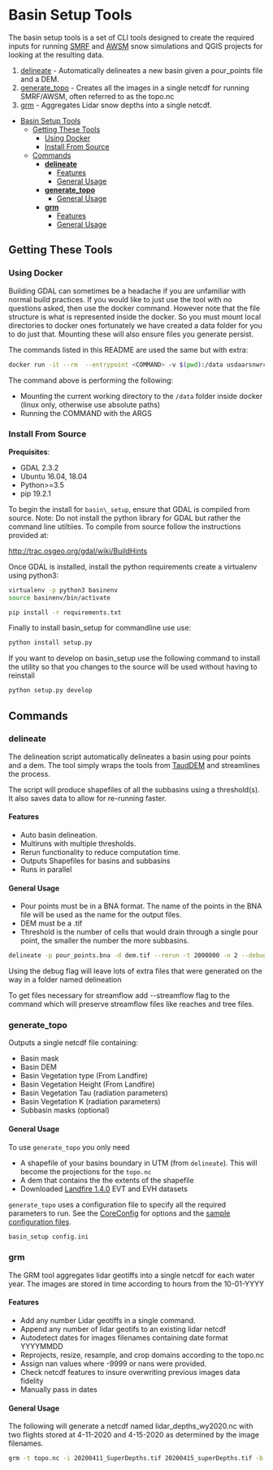 # Basin Setup Tools

The basin setup tools is a set of CLI tools designed to create the required
inputs for running [SMRF](https://smrf.readthedocs.io/en/develop/) and
[AWSM](https://github.com/USDA-ARS-NWRC/AWSM) snow simulations and QGIS projects
for looking at the resulting data.

1. [delineate](#delineate) - Automatically delineates a new basin given a pour_points file and a DEM.
2. [generate_topo](#generate\_topo) - Creates all the images in a single netcdf for running SMRF/AWSM, often referred to as the topo.nc
3. [grm](#grm) - Aggregates Lidar snow depths into a single netcdf.

- [Basin Setup Tools](#basin-setup-tools)
  - [Getting These Tools](#getting-these-tools)
    - [Using Docker](#using-docker)
    - [Install From Source](#install-from-source)
  - [Commands](#commands)
    - [**delineate**](#delineate)
      - [Features](#features)
      - [General Usage](#general-usage)
    - [**generate\_topo**](#generate_topo)
      - [General Usage](#general-usage-1)
    - [**grm**](#grm)
      - [Features](#features-1)
      - [General Usage](#general-usage-2)

## Getting These Tools

### Using Docker

Building GDAL can sometimes be a headache if you are unfamiliar with
normal build practices. If you would like to just use the tool with no
questions asked, then use the docker command. However note that the file
structure is what is represented inside the docker. So you must mount
local directories to docker ones fortunately we have created a data
folder for you to do just that. Mounting these will also ensure files
you generate persist.

The commands listed in this README are used the same but with
extra:

``` bash
docker run -it --rm  --entrypoint <COMMAND> -v $(pwd):/data usdaarsnwrc/basin_setup <ARGS>
```

The command above is performing the following:

- Mounting the current working directory to the ```/data``` folder
 inside docker (linux only, otherwise use absolute paths)
- Running the COMMAND with the ARGS

### Install From Source

**Prequisites**:

- GDAL 2.3.2
- Ubuntu 16.04, 18.04
- Python\>=3.5
- pip 19.2.1

To begin the install for ``basin\_setup``, ensure that GDAL is compiled from
source. Note: Do not install the python library for GDAL but rather the
command line utiltiies. To compile from source follow the instructions
provided at:

<http://trac.osgeo.org/gdal/wiki/BuildHints>

Once GDAL is installed, install the python requirements create a virtualenv
using python3:

```bash
virtualenv -p python3 basinenv
source basinenv/bin/activate
```

``` bash
pip install -r requirements.txt
```

Finally to install basin\_setup for commandline use use:

``` bash
python install setup.py
```

If you want to develop on basin\_setup use the following command to
install the utility so that you changes to the source will be used
without having to reinstall

``` bash
python setup.py develop
```

## Commands

### **delineate**

The delineation script automatically delineates a basin using pour points and a dem. The tool simply wraps the tools from [TaudDEM](http://hydrology.usu.edu/taudem/taudem5/index.html) and streamlines the process.

The script will produce shapefiles of all the subbasins using a threshold(s). It also saves data to allow for re-running faster.

#### Features

- Auto basin delineation.
- Multiruns with multiple thresholds.
- Rerun functionality to reduce computation time.
- Outputs Shapefiles for basins and subbasins
- Runs in parallel

#### General Usage

- Pour points must be in a BNA format. The name of the points in the BNA file
  will be used as the name for the output files.
- DEM must be a .tif
- Threshold is the number of cells that would drain through a single pour point, the smaller the number the more subbasins.

``` bash
delineate -p pour_points.bna -d dem.tif --rerun -t 2000000 -n 2 --debug
```

Using the debug flag will leave lots of extra files that were generated on the
way in a folder named delineation

To get files necessary for streamflow add --streamflow flag to the command which will
preserve streamflow files like reaches and tree files.

### **generate\_topo**

Outputs a single netcdf file containing:

- Basin mask
- Basin DEM
- Basin Vegetation type (From Landfire)
- Basin Vegetation Height (From Landfire)
- Basin Vegetation Tau (radiation parameters)
- Basin Vegetation K (radiation parameters)
- Subbasin masks (optional)

#### General Usage

To use ``generate_topo`` you only need

- A shapefile of your basins boundary in UTM (from ``delineate``). This will become the projections for the ``topo.nc``
- A dem that contains the the extents of the shapefile
- Downloaded [Landfire 1.4.0](https://landfire.gov/version_download.php) EVT and EVH datasets

``generate_topo`` uses a configuration file to specify all the required parameters to run. See the [CoreConfig](basin_setup/CoreConfig.ini) for options and the [sample configuration files](tests/Lakes/config.ini).

``` bash
basin_setup config.ini
```

### **grm**

The GRM tool aggregates lidar geotiffs into a single netcdf for each water year. The images are stored in time according to hours from the 10-01-YYYY

#### Features

- Add any number Lidar geotiffs in a single command.
- Append any number of lidar geotifs to an existing lidar netcdf
- Autodetect dates for images filenames containing date format YYYYMMDD
- Reprojects, resize, resample, and crop domains according to the topo.nc
- Assign nan values where -9999 or nans were provided.
- Check netcdf features to insure overwriting previous images data fidelity
- Manually pass in dates

#### General Usage

The following will generate a netcdf named lidar_depths_wy2020.nc with two
flights stored at 4-11-2020 and 4-15-2020 as determined by the image filenames.

```bash
grm -t topo.nc -i 20200411_SuperDepths.tif 20200415_superDepths.tif -b lakes
```
